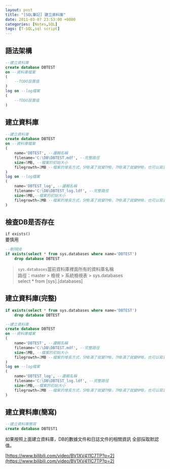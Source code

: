 ```yaml
---
layout: post
title: "[SQL筆記] 建立資料庫"
date: 2011-03-07 23:53:00 +0800
categories: [Notes,SQL]
tags: [T-SQL,sql script]
---
```


## 語法架構
```sql
--建立資料庫
create database DBTEST
on --資料庫檔案
(
    --TODO設置值
)
log on --log檔案
(
    --TODO設置值
)
```

## 建立資料庫
```sql
--建立資料庫
create database DBTEST
on --資料庫檔案
(
	name='DBTEST', --邏輯名稱
	filename='C:\DB\DBTEST.mdf', --完整路徑
	size=5MB, --檔案的初始大小
	filegrowth=2MB --檔案的增長方式，5MB滿了就變7MB，7MB滿了就變9MB，也可以寫百分比
)
log on --log檔案
(
	name='DBTEST_log', --邏輯名稱
	filename='C:\DB\DBTEST_log.ldf', --完整路徑
	size=5MB,--檔案的初始大小
	filegrowth=2MB --檔案的增長方式，5MB滿了就變7MB，7MB滿了就變9MB，也可以寫百分比
)
```

## 檢查DB是否存在
`if exists()`   
要慎用  

```sql
--刪除DB
if exists(select * from sys.databases where name='DBTEST')
	drop database DBTEST
```

> `sys.databases`當前資料庫裡面所有的資料庫名稱     
> 路徑：master > 檢視 > 系統檢視表 > sys.databases  
> select * from [sys].[databases]   

## 建立資料庫(完整)
```sql
if exists(select * from sys.databases where name='DBTEST')
	drop database DBTEST

--建立資料庫
create database DBTEST
on --資料庫檔案
(
	name='DBTEST', --邏輯名稱
	filename='C:\DB\DBTEST.mdf', --完整路徑
	size=5MB, --檔案的初始大小
	filegrowth=2MB --檔案的增長方式，5MB滿了就變7MB，7MB滿了就變9MB，也可以寫百分比
)
log on --log檔案
(
	name='DBTEST_log', --邏輯名稱
	filename='C:\DB\DBTEST_log.ldf', --完整路徑
	size=5MB,--檔案的初始大小
	filegrowth=2MB --檔案的增長方式，5MB滿了就變7MB，7MB滿了就變9MB，也可以寫百分比
)
```

## 建立資料庫(簡寫)

```sql
--建立資料庫簡寫
create database DBTEST1
```
如果按照上面建立資料庫，DB的數據文件和日誌文件的相關資訊 全部採取默認值。


[https://www.bilibili.com/video/BV1XV411C7TP?p=2](https://www.bilibili.com/video/BV1XV411C7TP?p=2)
